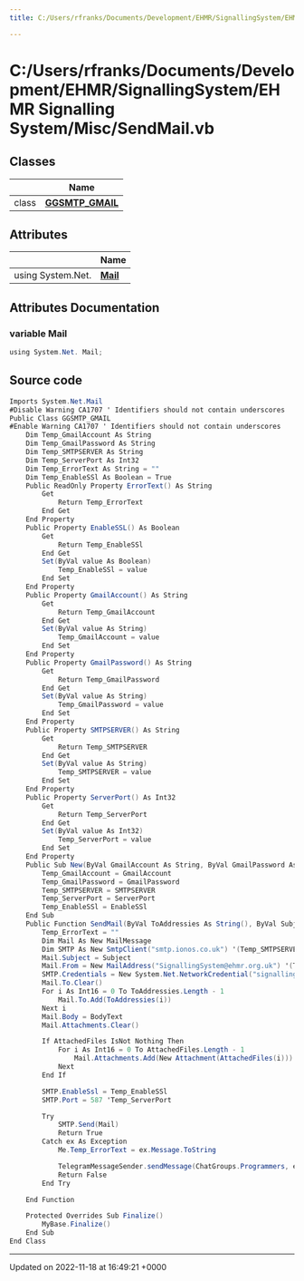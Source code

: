 ```yaml
---
title: C:/Users/rfranks/Documents/Development/EHMR/SignallingSystem/EHMR Signalling System/Misc/SendMail.vb

---
```


# C:/Users/rfranks/Documents/Development/EHMR/SignallingSystem/EHMR Signalling System/Misc/SendMail.vb



## Classes

|                | Name           |
| -------------- | -------------- |
| class | **[GGSMTP_GMAIL](/SignallingSystem-doc/mainsystem/Classes/classGGSMTP__GMAIL/)**  |

## Attributes

|                | Name           |
| -------------- | -------------- |
| ﻿using System.Net. | **[Mail](/SignallingSystem-doc/mainsystem/Files/SendMail_8vb/#variable-mail)**  |



## Attributes Documentation

### variable Mail

```csharp
﻿using System.Net. Mail;
```



## Source code

```csharp
Imports System.Net.Mail
#Disable Warning CA1707 ' Identifiers should not contain underscores
Public Class GGSMTP_GMAIL
#Enable Warning CA1707 ' Identifiers should not contain underscores
    Dim Temp_GmailAccount As String
    Dim Temp_GmailPassword As String
    Dim Temp_SMTPSERVER As String
    Dim Temp_ServerPort As Int32
    Dim Temp_ErrorText As String = ""
    Dim Temp_EnableSSl As Boolean = True
    Public ReadOnly Property ErrorText() As String
        Get
            Return Temp_ErrorText
        End Get
    End Property
    Public Property EnableSSL() As Boolean
        Get
            Return Temp_EnableSSl
        End Get
        Set(ByVal value As Boolean)
            Temp_EnableSSl = value
        End Set
    End Property
    Public Property GmailAccount() As String
        Get
            Return Temp_GmailAccount
        End Get
        Set(ByVal value As String)
            Temp_GmailAccount = value
        End Set
    End Property
    Public Property GmailPassword() As String
        Get
            Return Temp_GmailPassword
        End Get
        Set(ByVal value As String)
            Temp_GmailPassword = value
        End Set
    End Property
    Public Property SMTPSERVER() As String
        Get
            Return Temp_SMTPSERVER
        End Get
        Set(ByVal value As String)
            Temp_SMTPSERVER = value
        End Set
    End Property
    Public Property ServerPort() As Int32
        Get
            Return Temp_ServerPort
        End Get
        Set(ByVal value As Int32)
            Temp_ServerPort = value
        End Set
    End Property
    Public Sub New(ByVal GmailAccount As String, ByVal GmailPassword As String, Optional ByVal SMTPSERVER As String = "smtp.gmail.com", Optional ByVal ServerPort As Int32 = 587, Optional ByVal EnableSSl As Boolean = True)
        Temp_GmailAccount = GmailAccount
        Temp_GmailPassword = GmailPassword
        Temp_SMTPSERVER = SMTPSERVER
        Temp_ServerPort = ServerPort
        Temp_EnableSSl = EnableSSl
    End Sub
    Public Function SendMail(ByVal ToAddressies As String(), ByVal Subject As String, ByVal BodyText As String, Optional ByVal AttachedFiles As String() = Nothing) As Boolean
        Temp_ErrorText = ""
        Dim Mail As New MailMessage
        Dim SMTP As New SmtpClient("smtp.ionos.co.uk") '(Temp_SMTPSERVER)
        Mail.Subject = Subject
        Mail.From = New MailAddress("SignallingSystem@ehmr.org.uk") '(Temp_GmailAccount)
        SMTP.Credentials = New System.Net.NetworkCredential("signallingsystem@ehmr.org.uk", "Hertford.81") '(Temp_GmailAccount, Temp_GmailPassword) '<-- Password Here
        Mail.To.Clear()
        For i As Int16 = 0 To ToAddressies.Length - 1
            Mail.To.Add(ToAddressies(i))
        Next i
        Mail.Body = BodyText
        Mail.Attachments.Clear()

        If AttachedFiles IsNot Nothing Then
            For i As Int16 = 0 To AttachedFiles.Length - 1
                Mail.Attachments.Add(New Attachment(AttachedFiles(i)))
            Next
        End If

        SMTP.EnableSsl = Temp_EnableSSl
        SMTP.Port = 587 'Temp_ServerPort

        Try
            SMTP.Send(Mail)
            Return True
        Catch ex As Exception
            Me.Temp_ErrorText = ex.Message.ToString

            TelegramMessageSender.sendMessage(ChatGroups.Programmers, ex.ToString())
            Return False
        End Try

    End Function

    Protected Overrides Sub Finalize()
        MyBase.Finalize()
    End Sub
End Class
```


-------------------------------

Updated on 2022-11-18 at 16:49:21 +0000
